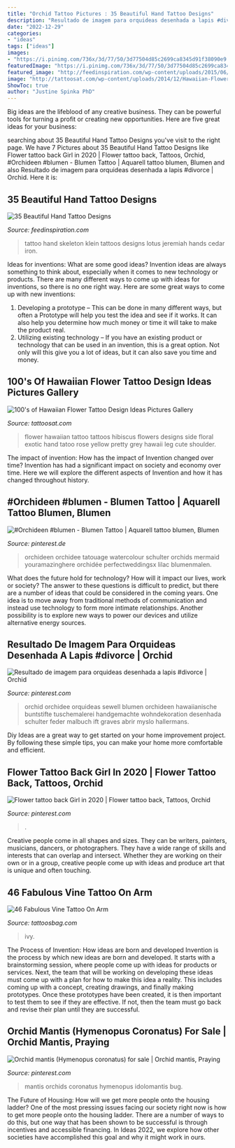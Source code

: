 ```yaml
---
title: "Orchid Tattoo Pictures : 35 Beautiful Hand Tattoo Designs"
description: "Resultado de imagem para orquideas desenhada a lapis #divorce"
date: "2022-12-29"
categories:
- "ideas"
tags: ["ideas"]
images:
- "https://i.pinimg.com/736x/3d/77/50/3d77504d85c2699ca8345d91f38090e9.jpg"
featuredImage: "https://i.pinimg.com/736x/3d/77/50/3d77504d85c2699ca8345d91f38090e9.jpg"
featured_image: "http://feedinspiration.com/wp-content/uploads/2015/06/skeleton-hand-tattoo-by-jeremiah-klein.jpg"
image: "http://tattoosat.com/wp-content/uploads/2014/12/Hawaiian-Flower-Tattoos-3.jpg"
ShowToc: true
author: "Justine Spinka PhD"
---
```



Big ideas are the lifeblood of any creative business. They can be powerful tools for turning a profit or creating new opportunities. Here are five great ideas for your business:

	

		
searching about 35 Beautiful Hand Tattoo Designs you've visit to the right page. We have 7 Pictures about 35 Beautiful Hand Tattoo Designs like Flower tattoo back Girl in 2020 | Flower tattoo back, Tattoos, Orchid, #Orchideen #blumen - Blumen Tattoo | Aquarell tattoo blumen, Blumen and also Resultado de imagem para orquideas desenhada a lapis #divorce | Orchid. Here it is:
		
    
## 35 Beautiful Hand Tattoo Designs

<img loading=lazy src="http://feedinspiration.com/wp-content/uploads/2015/06/skeleton-hand-tattoo-by-jeremiah-klein.jpg" onerror="this.onerror=null;this.src='https://tse1.mm.bing.net/th?id=OIP.ZuoL1AEzhXG15W-G3n8qNgHaJ4&amp;pid=15.1';" alt="35 Beautiful Hand Tattoo Designs">

_Source: feedinspiration.com_

>tattoo hand skeleton klein tattoos designs lotus jeremiah hands cedar iron. 

	

Ideas for inventions: What are some good ideas?
Invention ideas are always something to think about, especially when it comes to new technology or products. There are many different ways to come up with ideas for inventions, so there is no one right way. Here are some great ways to come up with new inventions: 
1. Developing a prototype – This can be done in many different ways, but often a Prototype will help you test the idea and see if it works. It can also help you determine how much money or time it will take to make the product real. 
2. Utilizing existing technology – If you have an existing product or technology that can be used in an invention, this is a great option. Not only will this give you a lot of ideas, but it can also save you time and money. 

    
## 100&#039;s Of Hawaiian Flower Tattoo Design Ideas Pictures Gallery

<img loading=lazy src="http://tattoosat.com/wp-content/uploads/2014/12/Hawaiian-Flower-Tattoos-3.jpg" onerror="this.onerror=null;this.src='https://tse2.mm.bing.net/th?id=OIP.zV04bF_hrC1MEvuEl10UcwHaJF&amp;pid=15.1';" alt="100&#039;s of Hawaiian Flower Tattoo Design Ideas Pictures Gallery">

_Source: tattoosat.com_

>flower hawaiian tattoo tattoos hibiscus flowers designs side floral exotic hand tatoo rose yellow pretty grey hawaii leg cute shoulder. 

	

The impact of invention: How has the impact of Invention changed over time?
Invention has had a significant impact on society and economy over time. Here we will explore the different aspects of Invention and how it has changed throughout history.

    
## #Orchideen #blumen - Blumen Tattoo | Aquarell Tattoo Blumen, Blumen

<img loading=lazy src="https://i.pinimg.com/736x/3d/77/50/3d77504d85c2699ca8345d91f38090e9.jpg" onerror="this.onerror=null;this.src='https://tse2.mm.bing.net/th?id=OIP.2B6_mE--sPH5-xlrIOjFrwAAAA&amp;pid=15.1';" alt="#Orchideen #blumen - Blumen Tattoo | Aquarell tattoo blumen, Blumen">

_Source: pinterest.de_

>orchideen orchidee tatouage watercolour schulter orchids mermaid youramazinghere orchidée perfectweddingsx lilac blumenmalen. 

	

What does the future hold for technology? How will it impact our lives, work or society? The answer to these questions is difficult to predict, but there are a number of ideas that could be considered in the coming years. One idea is to move away from traditional methods of communication and instead use technology to form more intimate relationships. Another possibility is to explore new ways to power our devices and utilize alternative energy sources.

    
## Resultado De Imagem Para Orquideas Desenhada A Lapis #divorce | Orchid

<img loading=lazy src="https://i.pinimg.com/736x/e7/aa/ce/e7aace022ff1fdfa78b2c3cd3d60960d.jpg" onerror="this.onerror=null;this.src='https://tse3.mm.bing.net/th?id=OIP.OtjO-6-vuOvWyXPnX6d9ggHaME&amp;pid=15.1';" alt="Resultado de imagem para orquideas desenhada a lapis #divorce | Orchid">

_Source: pinterest.com_

>orchid orchidee orquideas sewell blumen orchideen hawaiianische buntstifte tuschemalerei handgemachte wohndekoration desenhada schulter feder malbuch ift graves abrir myslo hallermans. 

	

Diy Ideas are a great way to get started on your home improvement project. By following these simple tips, you can make your home more comfortable and efficient.

    
## Flower Tattoo Back Girl In 2020 | Flower Tattoo Back, Tattoos, Orchid

<img loading=lazy src="https://i.pinimg.com/736x/3c/64/68/3c6468cc4230329c15832c68a416a5f9.jpg" onerror="this.onerror=null;this.src='https://tse4.mm.bing.net/th?id=OIP.v-9YhcJ3N7sx9H06VNIP3QHaLH&amp;pid=15.1';" alt="Flower tattoo back Girl in 2020 | Flower tattoo back, Tattoos, Orchid">

_Source: pinterest.com_

>. 

	

Creative people come in all shapes and sizes. They can be writers, painters, musicians, dancers, or photographers. They have a wide range of skills and interests that can overlap and intersect. Whether they are working on their own or in a group, creative people come up with ideas and produce art that is unique and often touching.

    
## 46 Fabulous Vine Tattoo On Arm

<img loading=lazy src="https://www.tattoosbag.com/wp-content/uploads/2016/11/Cool-Ivy-Vine-Tattoo-On-Arm.jpg" onerror="this.onerror=null;this.src='https://tse2.mm.bing.net/th?id=OIP.1U0dqnQVXjFWE2N12zEI4wHaEc&amp;pid=15.1';" alt="46 Fabulous Vine Tattoo On Arm">

_Source: tattoosbag.com_

>ivy. 

	

The Process of Invention: How ideas are born and developed
Invention is the process by which new ideas are born and developed. It starts with a brainstorming session, where people come up with ideas for products or services. Next, the team that will be working on developing these ideas must come up with a plan for how to make this idea a reality. This includes coming up with a concept, creating drawings, and finally making prototypes. Once these prototypes have been created, it is then important to test them to see if they are effective. If not, then the team must go back and revise their plan until they are successful.

    
## Orchid Mantis (Hymenopus Coronatus) For Sale | Orchid Mantis, Praying

<img loading=lazy src="https://i.pinimg.com/originals/22/68/77/226877cef8a8a1681fd1303de7c7bfa4.jpg" onerror="this.onerror=null;this.src='https://tse1.mm.bing.net/th?id=OIP.1qX0PNJUrjXJnYEoXTpXHAHaJ4&amp;pid=15.1';" alt="Orchid mantis (Hymenopus coronatus) for sale | Orchid mantis, Praying">

_Source: pinterest.com_

>mantis orchids coronatus hymenopus idolomantis bug. 

	

The Future of Housing: How will we get more people onto the housing ladder?
One of the most pressing issues facing our society right now is how to get more people onto the housing ladder. There are a number of ways to do this, but one way that has been shown to be successful is through incentives and accessible financing. In Ideas 2022, we explore how other societies have accomplished this goal and why it might work in ours.

